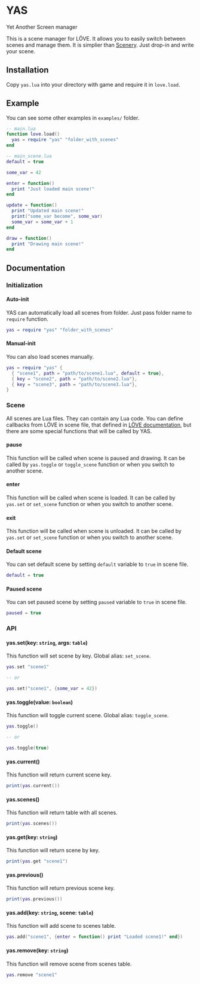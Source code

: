 # YAS
Yet Another Screen manager

This is a scene manager for LÖVE. It allows you to easily switch between scenes and manage them. It is simplier than [Scenery](https://github.com/paltze/scenery). 
Just drop-in and write your scene.

## Installation
Copy `yas.lua` into your directory with game and require it in `love.load`.

## Example
You can see some other examples in `examples/` folder.

```lua
-- main.lua
function love.load()
  yas = require "yas" "folder_with_scenes"
end
```

```lua
-- main_scene.lua
default = true

some_var = 42

enter = function()
  print "Just loaded main scene!"
end

update = function()
  print "Updated main scene!"
  print("some_var become", some_var)
  some_var = some_var + 1
end

draw = function()
  print "Drawing main scene!"
end
```

## Documentation
### Initialization
#### Auto-init
YAS can automatically load all scenes from folder. Just pass folder name to `require` function.
```lua
yas = require "yas" "folder_with_scenes"
```

#### Manual-init
You can also load scenes manually.
```lua
yas = require "yas" {
  { "scene1", path = "path/to/scene1.lua", default = true},
  { key = "scene2", path = "path/to/scene2.lua"},
  { key = "scene3", path = "path/to/scene3.lua"},
}
```

### Scene
All scenes are Lua files. They can contain any Lua code. 
You can define callbacks from LÖVE in scene file, that defined in [LÖVE documentation](https://love2d.org/wiki/Category:Callbacks), but there are some special functions that will be called by YAS.

#### **pause**
This function will be called when scene is paused and drawing. It can be called by `yas.toggle` or `toggle_scene` function or when you switch to another scene.

#### **enter**
This function will be called when scene is loaded. It can be called by `yas.set` or `set_scene` function or when you switch to another scene.

#### **exit**
This function will be called when scene is unloaded. It can be called by `yas.set` or `set_scene` function or when you switch to another scene.

#### Default scene
You can set default scene by setting `default` variable to `true` in scene file.
```lua
default = true
```

#### Paused scene
You can set paused scene by setting `paused` variable to `true` in scene file.
```lua
paused = true
```

### API
#### yas.set(key: `string`, args: `table`)
This function will set scene by key.
Global alias: `set_scene`.
```lua
yas.set "scene1"

-- or

yas.set("scene1", {some_var = 42})
```

#### yas.toggle(value: `boolean`)
This function will toggle current scene.
Global alias: `toggle_scene`.
```lua
yas.toggle()

-- or

yas.toggle(true)
```

#### yas.current()
This function will return current scene key.
```lua
print(yas.current())
```

#### yas.scenes()
This function will return table with all scenes.
```lua
print(yas.scenes())
```

#### yas.get(key: `string`)
This function will return scene by key.
```lua
print(yas.get "scene1")
```

#### yas.previous()
This function will return previous scene key.
```lua
print(yas.previous())
```

#### yas.add(key: `string`, scene: `table`)
This function will add scene to scenes table.
```lua
yas.add("scene1", {enter = function() print "Loaded scene1!" end})
```

#### yas.remove(key: `string`)
This function will remove scene from scenes table.
```lua
yas.remove "scene1"
```
